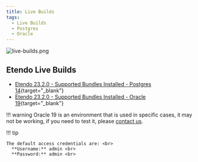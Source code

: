 ```yaml
---
title: Live Builds
tags:
  - Live Builds
  - Postgres
  - Oracle
---
```


![live-builds.png](/docs.etendo.software/assets/live-builds/live-builds.png)

## Etendo Live Builds

- [Etendo 23.2.0 - Supported Bundles Installed - Postgres 14](https://demo.etendo.cloud/etendo/security/Login){target="\_blank"}
- [Etendo 23.2.0 - Supported Bundles Installed - Oracle 19](https://demo-oracle.etendo.cloud/etendo/){target="\_blank"}

!!! warning
    Oracle 19 is an environment that is used in specific cases, it may not be working, if you need to test it, please [contact us](/docs.etendo.software/help-and-support).

!!! tip

    The default access credentials are: <br> 
      **Username:** admin <br>
      **Password:** admin <br>
